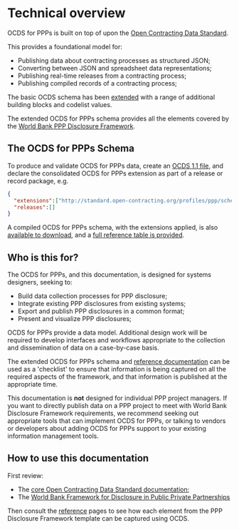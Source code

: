 # Technical overview

OCDS for PPPs is built on top of upon the [Open Contracting Data Standard](http://standard.open-contracting.org).

This provides a foundational model for:

* Publishing data about contracting processes as structured JSON;
* Converting between JSON and spreadsheet data representations;
* Publishing real-time releases from a contracting process;
* Publishing compiled records of a contracting process;

The basic OCDS schema has been [extended](extensions/index.md) with a range of additional building blocks and codelist values.

The extended OCDS for PPPs schema provides all the elements covered by the [World Bank PPP Disclosure Framework](http://www.worldbank.org/en/topic/publicprivatepartnerships/brief/ppp-tools#T1).

## The OCDS for PPPs Schema

To produce and validate OCDS for PPPs data, create an [OCDS 1.1 file](http://standard.open-contracting.org/latest/en/schema/), and declare the consolidated OCDS for PPPs extension as part of a release or record package, e.g.

```json
{
  "extensions":["http://standard.open-contracting.org/profiles/ppp/schema/1__0__0__beta/extension.json"],
  "releases":[]
}
```

A compiled OCDS for PPPs schema, with the extensions applied, is also  [available to download](../_static/patched/release-schema.json), and a [full reference table is provided](reference/schema.md).

## Who is this for?

The OCDS for PPPs, and this documentation, is designed for systems designers, seeking to:

* Build data collection processes for PPP disclosure;
* Integrate existing PPP disclosures from existing systems;
* Export and publish PPP disclosures in a common format;
* Present and visualize PPP disclosures;

OCDS for PPPs provide a data model. Additional design work will be required to develop interfaces and workflows appropriate to the collection and dissemination of data on a case-by-case basis.

The extended OCDS for PPPs schema and [reference documentation](framework.md) can be used as a 'checklist' to ensure that information is being captured on all the required aspects of the framework, and that information is published at the appropriate time.

This documentation is **not** designed for individual PPP project managers. If you want to directly publish data on a PPP project to meet with World Bank Disclosure Framework requirements, we recommend seeking out appropriate tools that can implement OCDS for PPPs, or talking to vendors or developers about adding OCDS for PPPs support to your existing information management tools.

## How to use this documentation

First review:

* The [core Open Contracting Data Standard documentation](http://standard.open-contracting.org/latest/en/getting_started/);
* The [World Bank Framework for Disclosure in Public Private Partnerships](http://www.worldbank.org/en/topic/publicprivatepartnerships/brief/a-framework-for-disclosure-in-public-private-partnership-projects)

Then consult the [reference](framework.md) pages to see how each element from the PPP Disclosure Framework template can be captured using OCDS.
